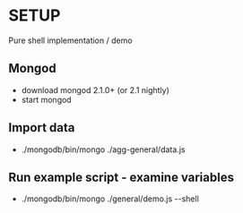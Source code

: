 
SETUP
======

Pure shell implementation / demo

Mongod
------
* download mongod 2.1.0+ (or 2.1 nightly)
* start mongod

Import data
-----------
* ./mongodb/bin/mongo ./agg-general/data.js

Run example script - examine variables
--------------------------------------
* ./mongodb/bin/mongo ./general/demo.js --shell